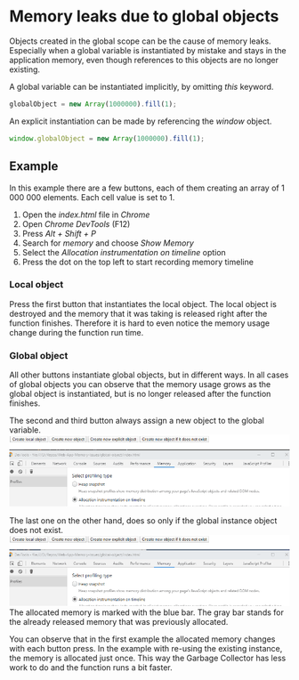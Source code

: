# Memory leaks due to global objects
Objects created in the global scope can be the cause of memory leaks. Especially when a global variable is instantiated by mistake and stays in the application memory, even though references to this objects are no longer existing.

A global variable can be instantiated implicitly, by omitting *this* keyword. 

```javascript
globalObject = new Array(1000000).fill(1);
```

An explicit instantiation can be made by referencing the *window* object.

```javascript
window.globalObject = new Array(1000000).fill(1);
```

## Example
In this example there are a few buttons, each of them creating an array of 1 000 000 elements. Each cell value is set to 1.

1. Open the *index.html* file in *Chrome*
2. Open *Chrome DevTools* (F12)
3. Press *Alt + Shift + P*
4. Search for *memory* and choose *Show Memory*
5. Select the *Allocation instrumentation on timeline* option
6. Press the dot on the top left to start recording memory timeline

### Local object
Press the first button that instantiates the local object. The local object is destroyed and the memory that it was taking is released right after the function finishes. Therefore it is hard to even notice the memory usage change during the function run time.

### Global object
All other buttons instantiate global objects, but in different ways. In all cases of global objects you can observe that the memory usage grows as the global object is instantiated, but is no longer released after the function finishes.

The second and third button always assign a new object to the global variable.
![Timeline of the memory allocation when creating a new global instance each time](./.Docs/NewGlobal.gif)

The last one on the other hand, does so only if the global instance object does not exist.
![Timeline of the memory allocation when creating a new global instance only when it does not exists](./.Docs/OldGlobal.gif)
The allocated memory is marked with the blue bar. The gray bar stands for the already released memory that was previously allocated. 

You can observe that in the first example the allocated memory changes with each button press. In the example with re-using the existing instance, the memory is allocated just once. This way the Garbage Collector has less work to do and the function runs a bit faster.
